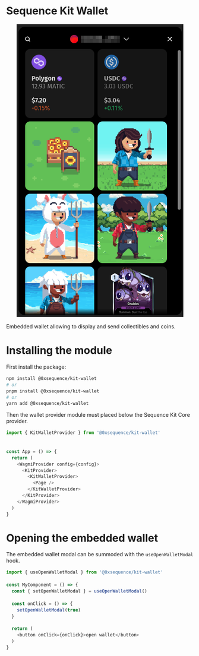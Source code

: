 Sequence Kit Wallet
==========================
 
<div align="center">
  <img src="../../public/docs/embedded-wallet.png">
</div>


Embedded wallet allowing to display and send collectibles and coins.

# Installing the module
First install the package:

```bash
npm install @0xsequence/kit-wallet
# or
pnpm install @0xsequence/kit-wallet
# or
yarn add @0xsequence/kit-wallet
```

Then the wallet provider module must placed below the Sequence Kit Core provider.

```js
import { KitWalletProvider } from '@0xsequence/kit-wallet'


const App = () => {
  return (
    <WagmiProvider config={config}>
      <KitProvider>
        <KitWalletProvider>
          <Page />
        </KitWalletProvider>
      </KitProvider>
    </WagmiProvider>
  )
}
```

# Opening the embedded wallet
The embedded wallet modal can be summoded with the `useOpenWalletModal` hook.

```js
import { useOpenWalletModal } from '@0xsequence/kit-wallet'

const MyComponent = () => {
  const { setOpenWalletModal } = useOpenWalletModal()

  const onClick = () => {
    setOpenWalletModal(true)
  }

  return (
    <button onClick={onClick}>open wallet</button>
  )
}

```